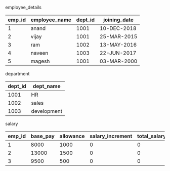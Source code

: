 employee_details

| emp_id | employee_name | dept_id       | joining_date | 
|--------|---------------|---------------|--------------|
| 1      | anand         | 1001           | 10-DEC-2018  |
| 2      | vijay         | 1001           | 25-MAR-2015  | 
| 3      | ram           | 1002           | 13-MAY-2016  | 
| 4      | naveen        | 1003           | 22-JUN-2017  |
| 5      | magesh        | 1001           | 03-MAR-2000  |


department

| dept_id | dept_name       | 
|---------|-----------------|
| 1001    | HR              |      
| 1002    | sales           | 
| 1003    | development     |    


salary

| emp_id | base_pay | allowance | salary_increment | total_salary |
|--------|----------|-----------|------------------|--------------|
| 1      | 8000     | 1000      | 0                | 0            |
| 2      | 13000    | 1500      | 0                | 0            |
| 3      | 9500     | 500       | 0                | 0            |
      



